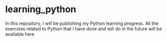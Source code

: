 # learning_python
In this repository, I will be publishing my Python learning progress. All the exercises related to Python that I have done and will do in the future will be available here
